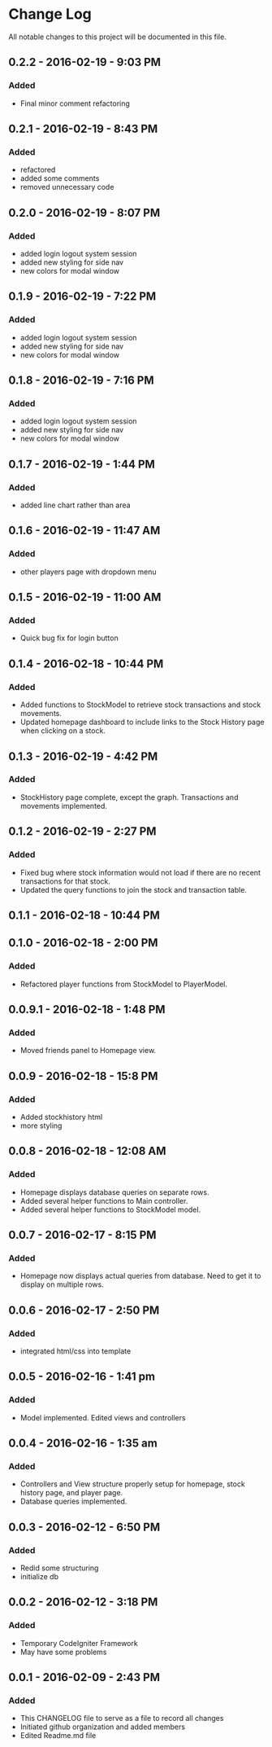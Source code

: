 # Change Log
All notable changes to this project will be documented in this file.
## 0.2.2 - 2016-02-19 - 9:03 PM
### Added
- Final minor comment refactoring


## 0.2.1 - 2016-02-19 - 8:43 PM
### Added
- refactored
- added some comments
- removed unnecessary code

## 0.2.0 - 2016-02-19 - 8:07 PM
### Added
- added login logout system session
- added new styling for side nav
- new colors for modal window

## 0.1.9 - 2016-02-19 - 7:22 PM
### Added
- added login logout system session
- added new styling for side nav
- new colors for modal window

## 0.1.8 - 2016-02-19 - 7:16 PM
### Added
- added login logout system session
- added new styling for side nav
- new colors for modal window

## 0.1.7 - 2016-02-19 - 1:44 PM
### Added
- added line chart rather than area

## 0.1.6 - 2016-02-19 - 11:47 AM
### Added
- other players page with dropdown menu

## 0.1.5 - 2016-02-19 - 11:00 AM
### Added
- Quick bug fix for login button

## 0.1.4 - 2016-02-18 - 10:44 PM
### Added
- Added functions to StockModel to retrieve stock transactions and stock movements.
- Updated homepage dashboard to include links to the Stock History page when clicking on a stock.

## 0.1.3 - 2016-02-19 - 4:42 PM
### Added
- StockHistory page complete, except the graph.  Transactions and movements implemented.

## 0.1.2 - 2016-02-19 - 2:27 PM
### Added
- Fixed bug where stock information would not load if there are no recent transactions for that stock.
- Updated the query functions to join the stock and transaction table.

## 0.1.1 - 2016-02-18 - 10:44 PM

## 0.1.0 - 2016-02-18 - 2:00 PM
### Added
- Refactored player functions from StockModel to PlayerModel.

## 0.0.9.1 - 2016-02-18 - 1:48 PM
### Added
- Moved friends panel to Homepage view.

## 0.0.9 - 2016-02-18 - 15:8 PM
### Added
- Added stockhistory html
- more styling

## 0.0.8 - 2016-02-18 - 12:08 AM
### Added
- Homepage displays database queries on separate rows.
- Added several helper functions to Main controller.
- Added several helper functions to StockModel model.

## 0.0.7 - 2016-02-17 - 8:15 PM
### Added
- Homepage now displays actual queries from database.  Need to get it to display on multiple rows.

## 0.0.6 - 2016-02-17 - 2:50 PM
### Added
- integrated html/css into template

## 0.0.5 - 2016-02-16 - 1:41 pm
### Added
- Model implemented. Edited views and controllers 

## 0.0.4 - 2016-02-16 - 1:35 am
### Added
- Controllers and View structure properly setup for homepage, stock history page, and player page. 
- Database queries implemented.

## 0.0.3 - 2016-02-12 - 6:50 PM
### Added
- Redid some structuring
- initialize db

## 0.0.2 - 2016-02-12 - 3:18 PM
### Added
- Temporary CodeIgniter Framework
- May have some problems

## 0.0.1 - 2016-02-09 - 2:43 PM
### Added
- This CHANGELOG file to serve as a file to record all changes
- Initiated github organization and added members
- Edited Readme.md file




